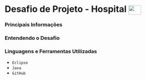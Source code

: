 # Desafio de Projeto - Hospital <img align="center" height="30" width="40" src="https://ada-site-frontend.s3.sa-east-1.amazonaws.com/home/header-logo.svg" />

### Principais Informações



### Entendendo o Desafio 



### Linguagens e Ferramentas Utilizadas

- `Eclipse`
- `Java`
- `GitHub`
